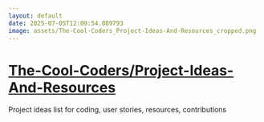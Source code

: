 ```yaml
---
layout: default
date: 2025-07-05T12:00:54.089793
image: assets/The-Cool-Coders_Project-Ideas-And-Resources_cropped.png
---
```


# [The-Cool-Coders/Project-Ideas-And-Resources](https://github.com/The-Cool-Coders/Project-Ideas-And-Resources)

Project ideas list for coding, user stories, resources, contributions
